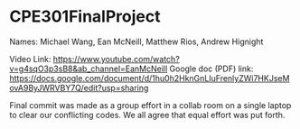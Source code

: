 # CPE301FinalProject
Names:
Michael Wang, Ean McNeill, Matthew Rios, Andrew Hignight

Video Link:
https://www.youtube.com/watch?v=g4sqO3p3sB8&ab_channel=EanMcNeill
Google doc (PDF) link: https://docs.google.com/document/d/1hu0h2HknGnLIuFrenlyZWi7HKJseMovA9ByJWRVBY7Q/edit?usp=sharing

Final commit was made as a group effort in a collab room on a single laptop to clear our conflicting codes. We all agree that equal effort was put forth.

